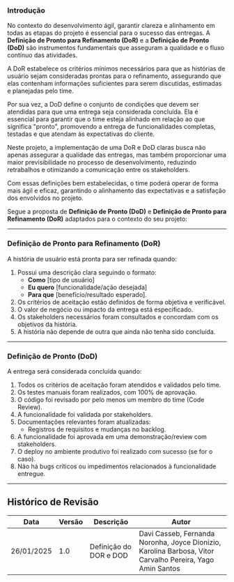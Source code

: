 ### Introdução  

No contexto do desenvolvimento ágil, garantir clareza e alinhamento em todas as etapas do projeto é essencial para o sucesso das entregas. A **Definição de Pronto para Refinamento (DoR)** e a **Definição de Pronto (DoD)** são instrumentos fundamentais que asseguram a qualidade e o fluxo contínuo das atividades.  

A DoR estabelece os critérios mínimos necessários para que as histórias de usuário sejam consideradas prontas para o refinamento, assegurando que elas contenham informações suficientes para serem discutidas, estimadas e planejadas pelo time.  

Por sua vez, a DoD define o conjunto de condições que devem ser atendidas para que uma entrega seja considerada concluída. Ela é essencial para garantir que o time esteja alinhado em relação ao que significa "pronto", promovendo a entrega de funcionalidades completas, testadas e que atendam às expectativas do cliente.  

Neste projeto, a implementação de uma DoR e DoD claras busca não apenas assegurar a qualidade das entregas, mas também proporcionar uma maior previsibilidade no processo de desenvolvimento, reduzindo retrabalhos e otimizando a comunicação entre os stakeholders.  

Com essas definições bem estabelecidas, o time poderá operar de forma mais ágil e eficaz, garantindo o alinhamento das expectativas e a satisfação dos envolvidos no projeto.

Segue a proposta de **Definição de Pronto (DoD)** e **Definição de Pronto para Refinamento (DoR)** adaptados para o contexto do seu projeto:

---

### **Definição de Pronto para Refinamento (DoR)**  
A história de usuário está pronta para ser refinada quando:  
1. Possui uma descrição clara seguindo o formato:  
   - **Como** [tipo de usuário]  
   - **Eu quero** [funcionalidade/ação desejada]  
   - **Para que** [benefício/resultado esperado].  
2. Os critérios de aceitação estão definidos de forma objetiva e verificável.  
3. O valor de negócio ou impacto da entrega está especificado.  
4. Os stakeholders necessários foram consultados e concordam com os objetivos da história.  
5. A história não depende de outra que ainda não tenha sido concluída.  

---

### **Definição de Pronto (DoD)**  
A entrega será considerada concluída quando:  
1. Todos os critérios de aceitação foram atendidos e validados pelo time.  
2. Os testes manuais foram realizados, com 100% de aprovação.  
3. O código foi revisado por pelo menos um membro do time (Code Review).  
4. A funcionalidade foi validada por stakeholders.  
6. Documentações relevantes foram atualizadas:  
   - Registros de requisitos e mudanças no backlog.  
7. A funcionalidade foi aprovada em uma demonstração/review com stakeholders.  
8. O deploy no ambiente produtivo foi realizado com sucesso (se for o caso).  
9. Não há bugs críticos ou impedimentos relacionados à funcionalidade entregue.  

---
## Histórico de Revisão

| **Data**       | **Versão** | **Descrição**                                                     | **Autor**                                                                                      |
|----------------|------------|-------------------------------------------------------------------|------------------------------------------------------------------------------------------------|
| 26/01/2025     | 1.0        | Definição do DOR e DOD | Davi Casseb, Fernanda Noronha, Joyce Dionizio, Karolina Barbosa, Vitor Carvalho Pereira, Yago Amin Santos |

